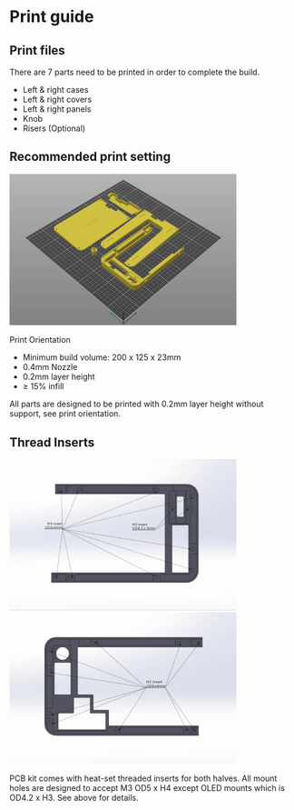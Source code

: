 # **Print guide**

## **Print files**

There are 7 parts need to be printed in order to complete the build.
- Left & right cases
- Left & right covers
- Left & right panels
- Knob
- Risers (Optional)

## **Recommended print setting**
<a href="images/SP65_PrintOrientation.jpg">
<img src="images/SP65_PrintOrientation.jpg" width="400">
</a>

Print Orientation

- Minimum build volume: 200 x 125 x 23mm
- 0.4mm Nozzle
- 0.2mm layer height
- ≥ 15% infill

All parts are designed to be printed with 0.2mm layer height without support, see print orientation.


## **Thread Inserts**
<a href="images/SP65_PrintInsert_L.jpg">
<img src="images/SP65_PrintInsert_L.jpg" width="400">
</a>
<a href="images/SP65_PrintInsert_R.jpg">
<img src="images/SP65_PrintInsert_R.jpg" width="400">
</a>

PCB kit comes with heat-set threaded inserts for both halves. All mount holes are designed to accept M3 OD5 x H4 except OLED mounts which is OD4.2 x H3. See above for details.
